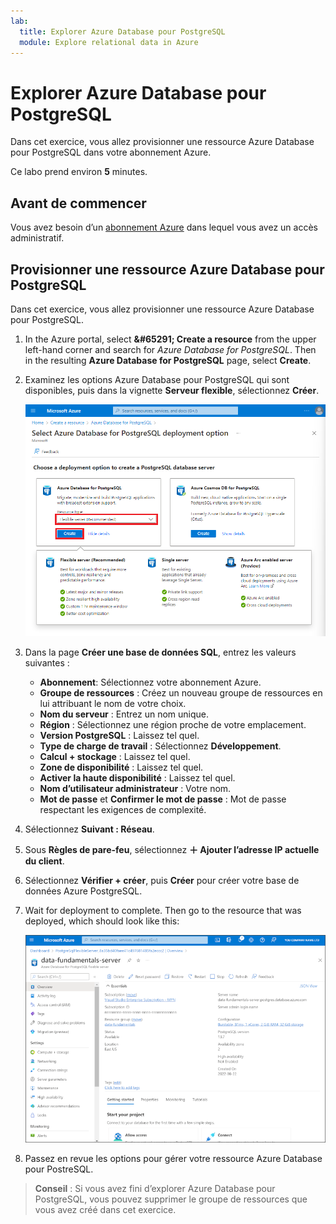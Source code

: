 ```yaml
---
lab:
  title: Explorer Azure Database pour PostgreSQL
  module: Explore relational data in Azure
---
```


# <a name="explore-azure-database-for-postgresql"></a>Explorer Azure Database pour PostgreSQL

Dans cet exercice, vous allez provisionner une ressource Azure Database pour PostgreSQL dans votre abonnement Azure.

Ce labo prend environ **5** minutes.

## <a name="before-you-start"></a>Avant de commencer

Vous avez besoin d’un [abonnement Azure](https://azure.microsoft.com/free) dans lequel vous avez un accès administratif.

## <a name="provision-an-azure-database-for-postgresql-resource"></a>Provisionner une ressource Azure Database pour PostgreSQL

Dans cet exercice, vous allez provisionner une ressource Azure Database pour PostgreSQL.

1. In the Azure portal, select <bpt id="p1">**</bpt>&amp;#65291; Create a resource<ept id="p1">**</ept> from the upper left-hand corner and search for <bpt id="p2">*</bpt>Azure Database for PostgreSQL<ept id="p2">*</ept>. Then in the resulting <bpt id="p1">**</bpt>Azure Database for PostgreSQL<ept id="p1">**</ept> page, select <bpt id="p2">**</bpt>Create<ept id="p2">**</ept>.

1. Examinez les options Azure Database pour PostgreSQL qui sont disponibles, puis dans la vignette **Serveur flexible**, sélectionnez **Créer**.

    ![Capture d’écran des options de déploiement d’Azure Database pour PostgreSQL](images/postgresql-options.png)

1. Dans la page **Créer une base de données SQL**, entrez les valeurs suivantes :
    - **Abonnement**: Sélectionnez votre abonnement Azure.
    - **Groupe de ressources** : Créez un nouveau groupe de ressources en lui attribuant le nom de votre choix.
    - **Nom du serveur** : Entrez un nom unique.
    - **Région** : Sélectionnez une région proche de votre emplacement.
    - **Version PostgreSQL** : Laissez tel quel.
    - **Type de charge de travail** : Sélectionnez **Développement**.
    - **Calcul + stockage** : Laissez tel quel.
    - **Zone de disponibilité** : Laissez tel quel.
    - **Activer la haute disponibilité** : Laissez tel quel.
    - **Nom d’utilisateur administrateur** : Votre nom.
    - **Mot de passe** et **Confirmer le mot de passe** : Mot de passe respectant les exigences de complexité.

1. Sélectionnez **Suivant : Réseau**.

1. Sous **Règles de pare-feu**, sélectionnez **&#65291; Ajouter l’adresse IP actuelle du client**.

1. Sélectionnez **Vérifier + créer**, puis **Créer** pour créer votre base de données Azure PostgreSQL.

1. Wait for deployment to complete. Then go to the resource that was deployed, which should look like this:

    ![Capture d’écran du portail Azure montrant la page Azure Database pour PostgreSQL.](images/postgresql-portal.png)

1. Passez en revue les options pour gérer votre ressource Azure Database pour PostreSQL.

> **Conseil** : Si vous avez fini d’explorer Azure Database pour PostgreSQL, vous pouvez supprimer le groupe de ressources que vous avez créé dans cet exercice.
